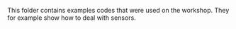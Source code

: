 This folder contains examples codes that were used on the workshop. They for example show how to deal with sensors.
